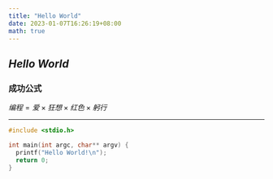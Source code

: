 ```yaml
---
title: "Hello World"
date: 2023-01-07T16:26:19+08:00
math: true
---
```


## *Hello World*

### 成功公式

$编程= 爱 \times 狂想 \times 红色\times 躬行$

----
```c
#include <stdio.h>

int main(int argc, char** argv) {
  printf("Hello World!\n");
  return 0;
}
```


